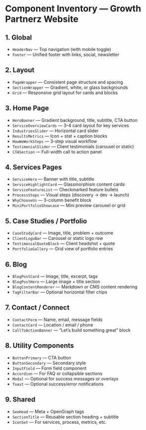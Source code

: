 # Component Inventory — Growth Partnerz Website

## 1. Global
- `HeaderNav` — Top navigation (with mobile toggle)
- `Footer` — Unified footer with links, social, newsletter

## 2. Layout
- `PageWrapper` — Consistent page structure and spacing
- `SectionWrapper` — Gradient, white, or glass backgrounds
- `Grid` — Responsive grid layout for cards and blocks

## 3. Home Page
- `HeroBanner` — Gradient background, title, subtitle, CTA button
- `ServiceOverviewCards` — 3–4 card layout for key services
- `IndustriesSlider` — Horizontal card slider
- `ResultsMetrics` — Icon + stat + caption blocks
- `HowWeWorkSteps` — 3-step visual workflow
- `TestimonialSlider` — Client testimonials (carousel or static)
- `CTASection` — Full-width call to action panel

## 4. Services Pages
- `ServiceHero` — Banner with title, subtitle
- `ServiceHighlightCard` — Glassmorphism content cards
- `ServiceFeatureList` — Checkmarked feature bullets
- `ProcessSteps` — Visual steps (discovery → dev → launch)
- `WhyChooseUs` — 3-column benefit block
- `MiniPortfolioShowcase` — Mini preview carousel or grid

## 5. Case Studies / Portfolio
- `CaseStudyCard` — Image, title, problem + outcome
- `ClientLogoBar` — Carousel or static logo row
- `TestimonialQuoteBlock` — Client headshot + quote
- `PortfolioGallery` — Grid view of portfolio entries

## 6. Blog
- `BlogPostCard` — Image, title, excerpt, tags
- `BlogPostHero` — Large image + title section
- `BlogContentRenderer` — Markdown or CMS content rendering
- `TagFilterBar` — Optional horizontal filter chips

## 7. Contact / Connect
- `ContactForm` — Name, email, message fields
- `ContactCard` — Location / email / phone
- `CallToActionBanner` — “Let’s build something great” block

## 8. Utility Components
- `ButtonPrimary` — CTA button
- `ButtonSecondary` — Secondary style
- `InputField` — Form field component
- `Accordion` — For FAQ or collapsible sections
- `Modal` — Optional for success messages or overlays
- `Toast` — Optional success/error notifications

## 9. Shared
- `SeoHead` — Meta + OpenGraph tags
- `SectionTitle` — Reusable section heading + subtitle
- `IconSet` — For services, process, metrics, etc.

